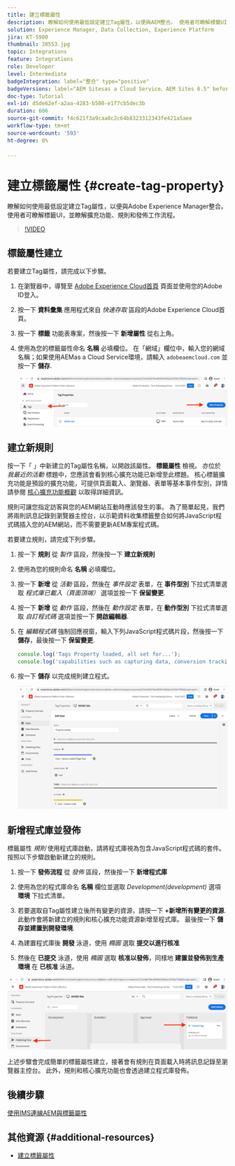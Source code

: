 ```yaml
---
title: 建立標籤屬性
description: 瞭解如何使用最低設定建立Tag屬性，以便與AEM整合。 使用者可瞭解標籤UI，並瞭解擴充功能、規則和發佈工作流程。
solution: Experience Manager, Data Collection, Experience Platform
jira: KT-5980
thumbnail: 38553.jpg
topic: Integrations
feature: Integrations
role: Developer
level: Intermediate
badgeIntegration: label="整合" type="positive"
badgeVersions: label="AEM Sitesas a Cloud Service、AEM Sites 6.5" before-title="false"
doc-type: Tutorial
exl-id: d5de62ef-a2aa-4283-b500-e1f7cb5dec3b
duration: 606
source-git-commit: f4c621f3a9caa8c2c64b8323312343fe421a5aee
workflow-type: tm+mt
source-wordcount: '593'
ht-degree: 0%

---
```


# 建立標籤屬性 {#create-tag-property}

瞭解如何使用最低設定建立Tag屬性，以便與Adobe Experience Manager整合。 使用者可瞭解標籤UI，並瞭解擴充功能、規則和發佈工作流程。

>[!VIDEO](https://video.tv.adobe.com/v/38553?quality=12&learn=on)

## 標籤屬性建立

若要建立Tag屬性，請完成以下步驟。

1. 在瀏覽器中，導覽至 [Adobe Experience Cloud首頁](https://experience.adobe.com/) 頁面並使用您的Adobe ID登入。

1. 按一下 **資料彙集** 應用程式來自 _快速存取_ 區段的Adobe Experience Cloud首頁。

1. 按一下 **標籤** 功能表專案，然後按一下 **新增屬性** 從右上角。

1. 使用為您的標籤屬性命名 **名稱** 必填欄位。 在「網域」欄位中，輸入您的網域名稱；如果使用AEMas a Cloud Service環境，請輸入 `adobeaemcloud.com` 並按一下 **儲存**.

   ![標籤屬性](assets/tag-properties.png)

## 建立新規則

按一下「 」中新建立的Tag屬性名稱，以開啟該屬性。 **標籤屬性** 檢視。 亦位於 _我最近的活動_ 標題中，您應該會看到核心擴充功能已新增至此標題。 核心標籤擴充功能是預設的擴充功能，可提供頁面載入、瀏覽器、表單等基本事件型別，詳情請參閱 [核心擴充功能概觀](https://experienceleague.adobe.com/docs/experience-platform/tags/extensions/client/core/overview.html) 以取得詳細資訊。

規則可讓您指定訪客與您的AEM網站互動時應該發生的事。 為了簡單起見，我們將兩則訊息記錄到瀏覽器主控台，以示範資料收集標籤整合如何將JavaScript程式碼插入您的AEM網站，而不需要更新AEM專案程式碼。

若要建立規則，請完成下列步驟。

1. 按一下 **規則** 從 _製作_ 區段，然後按一下 **建立新規則**

1. 使用為您的規則命名 **名稱** 必填欄位。

1. 按一下 **新增** 從 _活動_ 區段，然後在 _事件設定_ 表單，在 **事件型別** 下拉式清單選取 _程式庫已載入（頁面頂端）_ 選項並按一下 **保留變更**.

1. 按一下 **新增** 從 _動作_ 區段，然後在 _動作設定_ 表單，在 **動作型別** 下拉式清單選取 _自訂程式碼_ 選項並按一下 **開啟編輯器**.

1. 在 _編輯程式碼_ 強制回應視窗，輸入下列JavaScript程式碼片段，然後按一下 **儲存**，最後按一下 **保留變更**.

   ```javascript
   console.log('Tags Property loaded, all set for...');
   console.log('capabilities such as capturing data, conversion tracking and delivering unique and personalized experiences');
   ```

1. 按一下 **儲存** 以完成規則建立程式。

   ![新規則](assets/new-rule.png)

## 新增程式庫並發佈

標籤屬性 _規則_ 使用程式庫啟動，請將程式庫視為包含JavaScript程式碼的套件。 按照以下步驟啟動新建立的規則。

1. 按一下 **發佈流程** 從 _發佈_ 區段，然後按一下 **新增程式庫**

1. 使用為您的程式庫命名 **名稱** 欄位並選取 _Development(development)_ 選項 **環境** 下拉式清單。

1. 若要選取自Tag屬性建立後所有變更的資源，請按一下 **+新增所有變更的資源**. 此動作會將新建立的規則和核心擴充功能資源新增至程式庫。 最後按一下 **儲存並建置到開發環境**.

1. 為建置程式庫後 **開發** 泳道，使用 _橢圓_ 選取 **提交以進行核准**

1. 然後在 **已提交** 泳道，使用 _橢圓_ 選取 **核准以發佈**，同樣地 **建置並發佈到生產環境** 在 **已核准** 泳道。

![已發佈的程式庫](assets/published-library.png)


上述步驟會完成簡單的標籤屬性建立，接著會有規則在頁面載入時將訊息記錄至瀏覽器主控台。 此外，規則和核心擴充功能也會透過建立程式庫發佈。

## 後續步驟

[使用IMS連線AEM與標籤屬性](connect-aem-tag-property-using-ims.md)


## 其他資源 {#additional-resources}

* [建立標籤屬性](https://experienceleague.adobe.com/docs/platform-learn/implement-in-websites/configure-tags/create-a-property.html)
